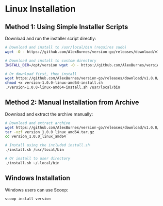 # Linux Installation

## Method 1: Using Simple Installer Scripts

Download and run the installer script directly:

```bash
# Download and install to /usr/local/bin (requires sudo)
wget -O - https://github.com/AlexBurnes/version-go/releases/download/v1.0.0/version-1.0.0-linux-amd64-install.sh | sh

# Download and install to custom directory
INSTALL_DIR=/opt/version wget -O - https://github.com/AlexBurnes/version-go/releases/download/v1.0.0/version-1.0.0-linux-amd64-install.sh | sh

# Or download first, then install
wget https://github.com/AlexBurnes/version-go/releases/download/v1.0.0/version-1.0.0-linux-amd64-install.sh
chmod +x version-1.0.0-linux-amd64-install.sh
./version-1.0.0-linux-amd64-install.sh /usr/local/bin
```

## Method 2: Manual Installation from Archive

Download and extract the archive manually:

```bash
# Download and extract archive
wget https://github.com/AlexBurnes/version-go/releases/download/v1.0.0/version_1.0.0_linux_amd64.tar.gz
tar -xzf version_1.0.0_linux_amd64.tar.gz
cd version_1.0.0_linux_amd64

# Install using the included install.sh
./install.sh /usr/local/bin

# Or install to user directory
./install.sh ~/.local/bin
```

## Windows Installation

Windows users can use Scoop:
```bash
scoop install version
```